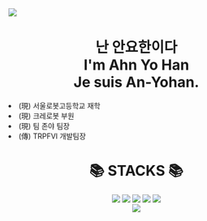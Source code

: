 <!DOCTYPE html>
<html lang="en">
<head>
    <meta charset="UTF-8">
    <meta http-equiv="X-UA-Compatible" content="IE=edge">
    <meta name="viewport" content="width=device-width, initial-scale=1.0">
</head>
  <body>
    <img align="center" src="https://capsule-render.vercel.app/api?type=waving&text=Hello%20World!&&color=timeGradient&&animation=twinkling&height=200&fontSize=60"/>
    <h1 align="center">난 안요한이다</br>I'm Ahn Yo Han</br>Je suis An-Yohan.</h1>
    <dt align="center">
    <dt>
        <li>(現) 서울로봇고등학교 재학</li>
        <li>(現) 크레로봇 부원</li>
        <li>(現) 팀 존야 팀장</li>
        <li>(傳) TRPFVI 개발팀장</li>
    </dt>
    <div align="center"><h1>📚 STACKS 📚 </h1></div>
    <div align="center">
        <img
          src="https://img.shields.io/badge/java-F7DF1E?style=for-the-badge&logo=java&logoColor=white"
        />
        <img
          src="https://img.shields.io/badge/Python-3776AB?style=for-the-badge&logo=python%2B%2B&logoColor=white"
        />
        <img
          src="https://img.shields.io/badge/python-3776AB?style=for-the-badge&logo=python&logoColor=white"
        />
        <img
          src="https://img.shields.io/badge/typescript-3178C6?style=for-the-badge&logo=typescript&logoColor=white"
        />
        <img
          src="https://img.shields.io/badge/go-00ADD8?style=for-the-badge&logo=go&logoColor=white"
        />
        <br />
         <img
          src="https://img.shields.io/badge/adobeillustrator-FF9A00?style=for-the-badge&logo=adobeillustrator&logoColor=white"
        />
      </div>
</body>
</html>

